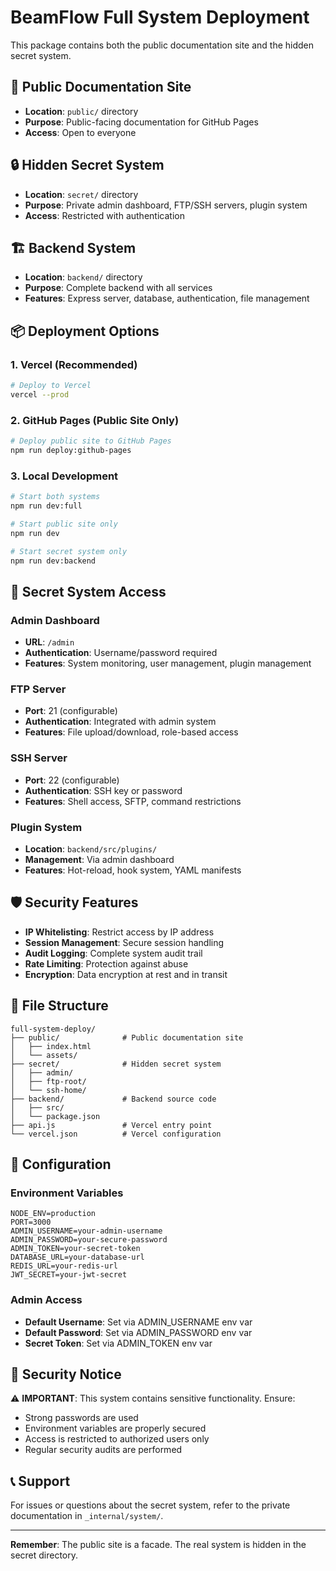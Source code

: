 # BeamFlow Full System Deployment

This package contains both the public documentation site and the hidden secret system.

## 🚀 Public Documentation Site
- **Location**: `public/` directory
- **Purpose**: Public-facing documentation for GitHub Pages
- **Access**: Open to everyone

## 🔒 Hidden Secret System
- **Location**: `secret/` directory  
- **Purpose**: Private admin dashboard, FTP/SSH servers, plugin system
- **Access**: Restricted with authentication

## 🏗️ Backend System
- **Location**: `backend/` directory
- **Purpose**: Complete backend with all services
- **Features**: Express server, database, authentication, file management

## 📦 Deployment Options

### 1. Vercel (Recommended)
```bash
# Deploy to Vercel
vercel --prod
```

### 2. GitHub Pages (Public Site Only)
```bash
# Deploy public site to GitHub Pages
npm run deploy:github-pages
```

### 3. Local Development
```bash
# Start both systems
npm run dev:full

# Start public site only
npm run dev

# Start secret system only  
npm run dev:backend
```

## 🔐 Secret System Access

### Admin Dashboard
- **URL**: `/admin`
- **Authentication**: Username/password required
- **Features**: System monitoring, user management, plugin management

### FTP Server
- **Port**: 21 (configurable)
- **Authentication**: Integrated with admin system
- **Features**: File upload/download, role-based access

### SSH Server  
- **Port**: 22 (configurable)
- **Authentication**: SSH key or password
- **Features**: Shell access, SFTP, command restrictions

### Plugin System
- **Location**: `backend/src/plugins/`
- **Management**: Via admin dashboard
- **Features**: Hot-reload, hook system, YAML manifests

## 🛡️ Security Features

- **IP Whitelisting**: Restrict access by IP address
- **Session Management**: Secure session handling
- **Audit Logging**: Complete system audit trail
- **Rate Limiting**: Protection against abuse
- **Encryption**: Data encryption at rest and in transit

## 📁 File Structure

```
full-system-deploy/
├── public/              # Public documentation site
│   ├── index.html
│   └── assets/
├── secret/              # Hidden secret system
│   ├── admin/
│   ├── ftp-root/
│   └── ssh-home/
├── backend/             # Backend source code
│   ├── src/
│   └── package.json
├── api.js               # Vercel entry point
└── vercel.json          # Vercel configuration
```

## 🔧 Configuration

### Environment Variables
```env
NODE_ENV=production
PORT=3000
ADMIN_USERNAME=your-admin-username
ADMIN_PASSWORD=your-secure-password
ADMIN_TOKEN=your-secret-token
DATABASE_URL=your-database-url
REDIS_URL=your-redis-url
JWT_SECRET=your-jwt-secret
```

### Admin Access
- **Default Username**: Set via ADMIN_USERNAME env var
- **Default Password**: Set via ADMIN_PASSWORD env var
- **Secret Token**: Set via ADMIN_TOKEN env var

## 🚨 Security Notice

⚠️ **IMPORTANT**: This system contains sensitive functionality. Ensure:
- Strong passwords are used
- Environment variables are properly secured
- Access is restricted to authorized users only
- Regular security audits are performed

## 📞 Support

For issues or questions about the secret system, refer to the private documentation in `_internal/system/`.

---

**Remember**: The public site is a facade. The real system is hidden in the secret directory.
